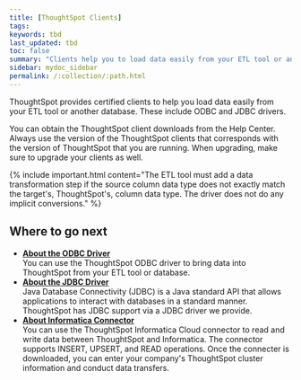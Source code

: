 ```yaml
---
title: [ThoughtSpot Clients]
tags:
keywords: tbd
last_updated: tbd
toc: false
summary: "Clients help you to load data easily from your ETL tool or another database."
sidebar: mydoc_sidebar
permalink: /:collection/:path.html
---
```

ThoughtSpot provides certified clients to help you load data easily from your ETL tool or another database. These include ODBC and JDBC drivers.

You can obtain the ThoughtSpot client downloads from the Help Center. Always use the version of the ThoughtSpot clients that corresponds with the version of ThoughtSpot that you are running. When upgrading, make sure to upgrade your clients as well.

{% include important.html content="The ETL tool must add a data transformation step if the source column data type does not exactly match the target's, ThoughtSpot's, column data type. The driver does not do any implicit conversions." %}

## Where to go next

-   **[About the ODBC Driver](../../data_integration/clients/about-odbc.html)**  
You can use the ThoughtSpot ODBC driver to bring data into ThoughtSpot from your ETL tool or database.
-   **[About the JDBC Driver](../../data_integration/clients/about-jdbc-driver.html)**  
 Java Database Connectivity (JDBC) is a Java standard API that allows applications to interact with databases in a standard manner. ThoughtSpot has JDBC support via a JDBC driver we provide.
-   **[About Informatica Connector](../../data_integration/clients/about-informatica.html)**  
You can use the ThoughtSpot Informatica Cloud connector to read and write data between ThoughtSpot and Informatica. The connector supports INSERT, UPSERT, and READ operations. Once the connecter is downloaded, you can enter your company's ThoughtSpot cluster information and conduct data transfers.
